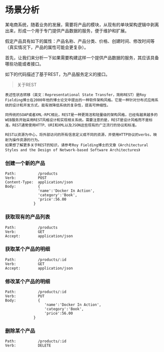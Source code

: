 # 场景分析

某电商系统，随着业务的发展，需要将产品的模块，从现有的单块架构逻辑中剥离出来，形成一个用于专门提供产品数据的服务，便于维护和扩展。

假定产品具有如下的属性：产品名称、产品分类、价格、创建时间、修改时间等（真实情况下，产品的属性可能会更复杂）。

首先，让我们来分析一下如果需要构建这样一个提供产品数据的服务，其应该具备哪些功能或者接口。

如下的代码描述了基于REST，为产品服务定义的接口。

  > 关于REST
    
    表述性状态转移（英文：Representational State Transfer，简称REST）是Roy Fielding博士在2000年他的博士论文中提出的一种软件架构风格。它是一种针对分布式应用系统的设计和开发方式，能有效降低系统的复杂性，提高可伸缩性。

    同传统的SOAP或者XML-RPC相比，REST是一种更简洁和轻量级的架构风格，已经有越来越多的WEB服务开始采用REST风格设计和实现相关系统。需要注意的是，REST是设计风格而不是标准。REST通常使用HTTP、URI和XML以及JSON这些现有的广泛流行的协议和标准。

    REST以资源为中心，将外部访问的所有信息定义成不同的资源，并使用HTTP协议的verbs，映射为操作资源的行为。
    如果想了解更多关于REST的知识，请参考Roy Fielding博士的文章《Architectural Styles and the Design of Network-based Software Architectures》

### 创建一个新的产品

  ```
Path:          /products
Verb:          POST
Content-Type:  application/json   
Body:          { 
                 'name':'Docker In Action',
                 'category':'Book',
                 'price':56.00
               }
  
  ```

### 获取现有的产品列表

  ```
Path:          /products
Verb:          GET
Accept:        application/json   
  ```

### 获取某个产品的明细

  ```
Path:          /products/:id
Verb:          GET
Accept:        application/json
  ```

### 修改某个产品的明细

  ```
Path:          /products/:id
Verb:          PUT
Body:          {
                    'name':'Docker In Action',
                    'category':'Book',
                    'price':56.00
               }
  ```

### 删除某个产品
  ```
Path:          /products/:id
Verb:          DELETE
  ```
  